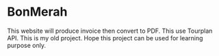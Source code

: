 # BonMerah
This website will produce invoice then convert to PDF. This use Tourplan API. This is my old project. Hope this project can be used for learning purpose only. 

